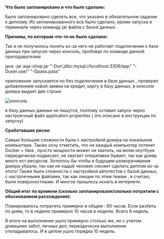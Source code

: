 **Что было запланировано и что было сделано:**

Было запланировано сделать все, что указано в обязательном задание к диплому.
Из запланированного все было сделано, кроме запуска в терминале через команду  jar файла с базой данных.

**Причины, по которым что-то не было сделано:**

Так и не получилось понять из-за чего не работает подключение к базе данных при запуске через консоль, пробовал по команде данной преподавателем

java -jar aqa-shop.jar "-Durl.jdbc:mysql://localhost:3306/app" "-Duser.user" "-Dpass.pass"

приложение запускается но без подключения в базе данных , проверял  добавлением новой заявки на кредит, карту в базу данных, в консоли докера выдает две строки 

<image src="error.jpg" alt="консоль">

в базу данных данные не пишутся, поэтому оставил запуск через настроечный файл application.properties ( это описано в инструкции по запуску)

**Сработавшие риски:**

Самые большие сложности были с настройкой докера на локальном компьютере.
Также хочу отметить, что не каждый компьютер потянет Docker + Idea , просто мощности может не хватить, на моем ноутбуке периодически подвисает, не хватает оперативки бывает,
 так как докер много ест ресурсов. Хотелось бы чтобы в будущем разворачивание докера убрали, так как не кадый человек сможет сделать диплом из-за этого! Также были сложности с настройкой автотестов с базой данных, с настроечными файлами, так как лекции по этим темам , я считаю, были поверхностными. И многое пришлось искать в интернете.

**Общий итог по времени (сколько запланировали/сколько потратили с обоснованием расхождения):**

Планировалось потратить примерно в общем  : 60 часов. Если разбить по дням, то в неделю примерно 10 часов в неделю. Всего 6 недель.

В итоге на выполнение ушло примерно столько же, но с учетом домашних забот, личных дел, периодически выполнение откладывалось. И в целом ушло порядка 10 недель.




